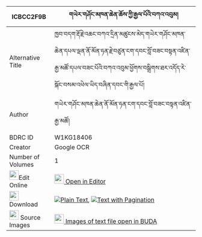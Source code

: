 |ICBCC2F9B|གཡེར་གཤོང་མཁན་ཆེན་ཆོས་ཀྱི་རྒྱལ་པོའི་བཀའ་འབུམ། 
| --- | --- 
|Alternative Title |ཁྱབ་བདག་རྡོ་རྗེ་འཆང་བཀའ་དྲིན་མཚུངས་མེད་གཡེར་གཤོང་མཁན་ཆེན་དཔལ་ལྡན་ནོ་མོན་ཧན་རྗེ་བཙུན་ངག་དབང་བློ་བཟང་བསྟན་འཛིན་རྒྱ་མཚོ་དཔལ་བཟང་པོའི་བཀའ་འབུམ་ཕྱོགས་བསྒྲིགས་ཐར་འདོད་རེ་སྐོང་བསམ་འཕེལ་ཡིད་བཞིན་དབང་གི་རྒྱལ་པོ།
|Author| གཡེར་གཤོང་མཁན་ཆེན་ནོ་མོན་ཧན་ངག་དབང་བློ་བཟང་བསྟན་འཛིན་རྒྱ་མཚོ།
|BDRC ID | W1KG18406
|Creator | Google OCR
|Number of Volumes| 1
|<img width="25" src="https://img.icons8.com/color/25/000000/edit-property.png">Edit Online| [<img width="25" src="https://avatars.githubusercontent.com/u/45091458?s=200&v=4"> Open in Editor](http://editor.openpecha.org/ICBCC2F9B)
|<img width="25" src="https://img.icons8.com/fluent/48/000000/download-2.png"/>  Download | [![](https://img.icons8.com/color/20/000000/txt.png)Plain Text](https://github.com/Openpecha/ICBCC2F9B/releases/download/v1/yer_shong_khenchen_cho_kyi_gya_plain_ICBCC2F9B.zip), [![](https://img.icons8.com/color/20/000000/txt.png)Text with Pagination](https://github.com/Openpecha/ICBCC2F9B/releases/download/v1/yer_shong_khenchen_cho_kyi_gya_pages_ICBCC2F9B.zip)
|<img width="25" src="https://img.icons8.com/plasticine/100/000000/pictures-folder.png"/>  Source Images | [<img width="25" src="https://library.bdrc.io/icons/BUDA-small.svg"> Images of text file open in BUDA](https://library.bdrc.io/show/bdr:W1KG18406)